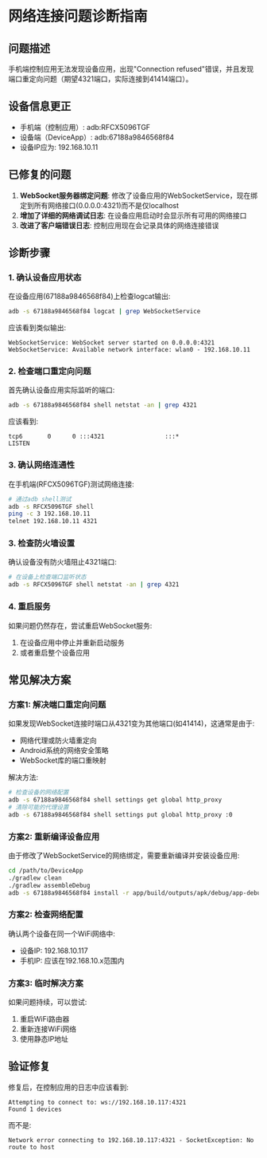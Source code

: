 # 网络连接问题诊断指南

## 问题描述
手机端控制应用无法发现设备应用，出现"Connection refused"错误，并且发现端口重定向问题（期望4321端口，实际连接到41414端口）。

## 设备信息更正
- 手机端（控制应用）: adb:RFCX5096TGF
- 设备端（DeviceApp）: adb:67188a9846568f84
- 设备IP应为: 192.168.10.11

## 已修复的问题
1. **WebSocket服务器绑定问题**: 修改了设备应用的WebSocketService，现在绑定到所有网络接口(0.0.0.0:4321)而不是仅localhost
2. **增加了详细的网络调试日志**: 在设备应用启动时会显示所有可用的网络接口
3. **改进了客户端错误日志**: 控制应用现在会记录具体的网络连接错误

## 诊断步骤

### 1. 确认设备应用状态
在设备应用(67188a9846568f84)上检查logcat输出:
```bash
adb -s 67188a9846568f84 logcat | grep WebSocketService
```

应该看到类似输出:
```
WebSocketService: WebSocket server started on 0.0.0.0:4321
WebSocketService: Available network interface: wlan0 - 192.168.10.11
```

### 2. 检查端口重定向问题
首先确认设备应用实际监听的端口:
```bash
adb -s 67188a9846568f84 shell netstat -an | grep 4321
```

应该看到:
```
tcp6       0      0 :::4321                 :::*                    LISTEN
```

### 3. 确认网络连通性
在手机端(RFCX5096TGF)测试网络连接:
```bash
# 通过adb shell测试
adb -s RFCX5096TGF shell
ping -c 3 192.168.10.11
telnet 192.168.10.11 4321
```

### 3. 检查防火墙设置
确认设备没有防火墙阻止4321端口:
```bash
# 在设备上检查端口监听状态
adb -s RFCX5096TGF shell netstat -an | grep 4321
```

### 4. 重启服务
如果问题仍然存在，尝试重启WebSocket服务:
1. 在设备应用中停止并重新启动服务
2. 或者重启整个设备应用

## 常见解决方案

### 方案1: 解决端口重定向问题
如果发现WebSocket连接时端口从4321变为其他端口(如41414)，这通常是由于:
- 网络代理或防火墙重定向
- Android系统的网络安全策略
- WebSocket库的端口重映射

解决方法:
```bash
# 检查设备的网络配置
adb -s 67188a9846568f84 shell settings get global http_proxy
# 清除可能的代理设置
adb -s 67188a9846568f84 shell settings put global http_proxy :0
```

### 方案2: 重新编译设备应用
由于修改了WebSocketService的网络绑定，需要重新编译并安装设备应用:
```bash
cd /path/to/DeviceApp
./gradlew clean
./gradlew assembleDebug
adb -s 67188a9846568f84 install -r app/build/outputs/apk/debug/app-debug.apk
```

### 方案2: 检查网络配置
确认两个设备在同一个WiFi网络中:
- 设备IP: 192.168.10.117
- 手机IP: 应该在192.168.10.x范围内

### 方案3: 临时解决方案
如果问题持续，可以尝试:
1. 重启WiFi路由器
2. 重新连接WiFi网络
3. 使用静态IP地址

## 验证修复
修复后，在控制应用的日志中应该看到:
```
Attempting to connect to: ws://192.168.10.117:4321
Found 1 devices
```

而不是:
```
Network error connecting to 192.168.10.117:4321 - SocketException: No route to host
```